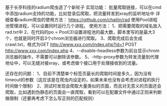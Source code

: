 基于长亭科技的radium爬虫造了个新轮子
实现功能：
批量爬取链接，可以在cmd中添加radium支持的功能，比如登录后爬取，把流量转发到xray的监听地址中
详细查看radium爬虫的使用方法：
https://github.com/chaitin/rad
使用Pool进程池管理进程，可以设置同时运行几个进程。
使用方法：
1、把需要爬取的域名放入rad.txt中
2、在代码的po = Pool(3)设置进程池的最大数，脚本里写的是最大3个，也就是同时开启3个chrom浏览器进行爬取。
3、爬取完成后会生成crawl.txt，格式为GET http://www.xxx.com/index.php?id=1  POST http://www.xxx.com/index.php
4、--disable-headless参数为前台显示chrom浏览器的操作，不需要可以删除该参数。
5、-http-proxy参数为转发流量到代理地址中，可以无缝对接xray，或考虑做个接口用于处理接收到的流量。

还存在的问题：
1、目前不清楚单个标签页最长的爬取时间是多久，因为没有timeout的参数（这应该是在爬虫内设定的，如果未来也没有会考虑对进程的执行时间做个限制）
2、测试时发现会爬取大量类似的页面，而且对无意义的页面还会爬取，比如遇到伪静态的页面会一直爬取，看到可以在配置文件中通过正则来判断做限制（还要再考虑下怎么写正则的匹配规则）